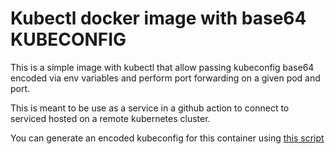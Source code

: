 # Kubectl docker image with base64 KUBECONFIG

This is a simple image with kubectl that allow passing kubeconfig base64 encoded via env variables and perform port forwarding on a given pod and port.

This is meant to be use as a service in a github action to connect to serviced hosted on a remote kubernetes cluster.

You can generate an encoded kubeconfig for this container using [this script](./get-config.bash)
